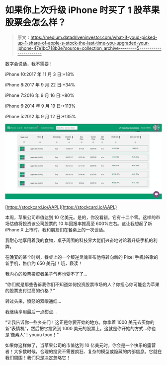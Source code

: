 # 如果你上次升级 iPhone 时买了 1 股苹果股票会怎么样？

> 原文：<https://medium.datadriveninvestor.com/what-if-youd-picked-up-1-share-of-apple-s-stock-the-last-time-you-upgraded-your-iphone-47e1bc718b3e?source=collection_archive---------5----------------------->

数字会说话，我不需要！

iPhone 10:2017 年 11 月 3 日:+18%

iPhone 8:2017 年 9 月 22 日:+34%

iPhone 7:2016 年 9 月 16 日:+80%

iPhone 6:2014 年 9 月 19 日:+113%

iPhone 5:2012 年 9 月 12 日:+135%

![](img/16ab5edca5789616a8584b93f70d5905.png)

[https://stockcard.io/AAPL](https://stockcard.io/AAPL)

本周，苹果公司市值达到 10 亿美元。是的，你没看错。它有十二个零。这样的市场估值将投资该公司股票的 10 年回报率推高至 600%左右。这让我想起了新 iPhone X 上市时，我和朋友们在餐桌上的一次谈话。

我耐心地享用着我的食物，桌子周围的科技界大佬们兴奋地讨论着升级手机的利弊。

在晚宴的某个时刻，餐桌上的一个叛逆灵魂宣布他将转向新的 Pixel 手机(谷歌的新手机，售价约 650 美元)！哦，亵渎！

我内心的股票投资者呆子气再也受不了了…

“你们就是那些告诉我你们不知道如何投资股票市场的人？你担心你可能会为苹果的股票支付过高的价格？”

转过头来，愤怒的双眼通红…

我继续享用最后一点甜点…

“让我告诉你一些乡亲们！这正是你要开始的地方。你拿着 1000 美元去买你的新“表情机”，然后把它投资到 1000 美元的股票上。这就是你开始的方式…你也是‘像素人’！youuu tooo！”

如果你这样做了，当苹果公司的市值达到 10 亿美元时，你会是一个快乐的露营者！大多数时候，合理的投资不需要疯狂、复杂的模型或隐藏的内部信息。它就在我们周围！我们只是决定忽略它！